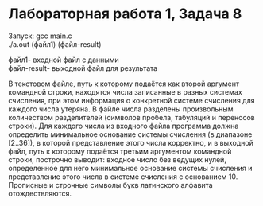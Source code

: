 
# Лабораторная работа 1, Задача 8

Запуск: gcc main.c  
 ./a.out (файл1) (файл-result)  

файл1- входной файл с данными  
файл-result- выходной файл для результата   

В текстовом файле, путь к которому подаётся как второй аргумент командной строки,
находятся числа записанные в разных системах счисления, при этом информация о
конкретной системе счисления для каждого числа утеряна. В файле числа разделены
произвольным количеством разделителей (символов пробела, табуляций и переносов
строки). Для каждого числа из входного файла программа должна определить
минимальное основание системы счисления (в диапазоне [2..36]), в которой
представление этого числа корректно, и в выходной файл, путь к которому подаётся
третьим аргументом командной строки, построчно выводит: входное число без
ведущих нулей, определенное для него минимальное основание системы счисления и
представление этого числа в системе счисления с основанием 10. Прописные и
строчные символы букв латинского алфавита отождествляются.

